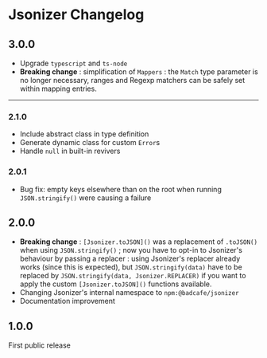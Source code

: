# Jsonizer Changelog

## 3.0.0

* Upgrade `typescript` and `ts-node`
* **Breaking change** : simplification of `Mappers` : the `Match` type parameter is no longer necessary, ranges and Regexp matchers can be safely set within mapping entries.

-----

### 2.1.0

* Include abstract class in type definition
* Generate dynamic class for custom `Error`s
* Handle `null` in built-in revivers

### 2.0.1

* Bug fix: empty keys elsewhere than on the root when running `JSON.stringify()` were causing a failure

## 2.0.0

* **Breaking change** : `[Jsonizer.toJSON]()` was a replacement of `.toJSON()` when using `JSON.stringify()` ; now you have to opt-in to Jsonizer's behaviour by passing a replacer : using Jsonizer's replacer already works (since this is expected), but `JSON.stringify(data)` have to be replaced by `JSON.stringify(data, Jsonizer.REPLACER)` if you want to apply the custom `[Jsonizer.toJSON]()` functions available.
* Changing Jsonizer's internal namespace to `npm:@badcafe/jsonizer`
* Documentation improvement

## 1.0.0

First public release
